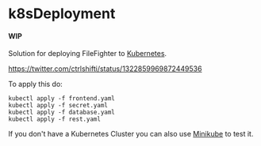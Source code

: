 # k8sDeployment

#### WIP
Solution for deploying FileFighter to [Kubernetes](https://kubernetes.io/).




https://twitter.com/ctrlshifti/status/1322859969872449536


To apply this do:  
```
kubectl apply -f frontend.yaml
kubectl apply -f secret.yaml 
kubectl apply -f database.yaml 
kubectl apply -f rest.yaml 
```


If you don't have a Kubernetes Cluster you can also use [Minikube](https://v1-15.docs.kubernetes.io/docs/tasks/tools/install-minikube/) to test it.